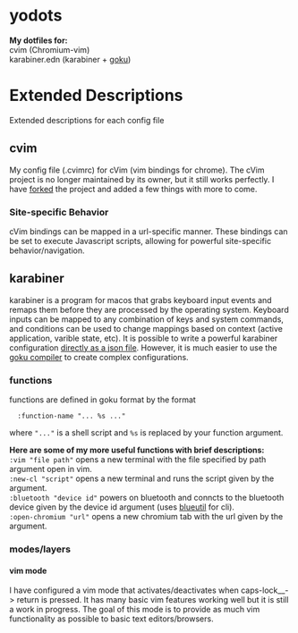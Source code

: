 # yodots
__My dotfiles for:__  \
cvim (Chromium-vim) \
karabiner.edn (karabiner + [goku](https://github.com/yqrashawn/GokuRakuJoudo))

# Extended Descriptions
Extended descriptions for each config file

## cvim
My config file (.cvimrc) for cVim (vim bindings for chrome).
The cVim project is no longer maintained by its owner, but it still works perfectly. I have [forked](https://github.com/yomotherboard/chromium-vim) the project and added a few things with more to come.

### Site-specific Behavior
cVim bindings can be mapped in a url-specific manner. These bindings can be set to execute Javascript scripts, allowing for powerful site-specific behavior/navigation.

## karabiner
karabiner is a program for macos that grabs keyboard input events and remaps them before they are processed by the operating system. Keyboard inputs can be mapped to any combination of keys and system commands, and conditions can be used to change mappings based on context (active application, varible state, etc). It is possible to write a powerful karabiner configuration [directly as a json file](https://karabiner-elements.pqrs.org/docs/json/root-data-structure/). However, it is much easier to use the [goku compiler](https://github.com/yqrashawn/GokuRakuJoudo) to create complex configurations.

### functions
functions are defined in goku format by the format
``` edn
  :function-name "... %s ..."
```
where `"..."` is a shell script and `%s` is replaced by your function argument.

__Here are some of my more useful functions with brief descriptions:__ \
`:vim "file path"` opens a new terminal with the file specified by path argument open in vim. \
`:new-cl "script"` opens a new terminal and runs the script given by the argument. \
`:bluetooth "device id"` powers on bluetooth and conncts to the bluetooth device given by the device id argument (uses [blueutil](https://github.com/toy/blueutil) for cli). \
`:open-chromium "url"` opens a new chromium tab with the url given by the argument.


### modes/layers
#### vim mode
I have configured a vim mode that activates/deactivates when caps-lock__-> return is pressed. It has many basic vim features working well but it is still a work in progress. The goal of this mode is to provide as much vim functionality as possible to basic text editors/browsers.
